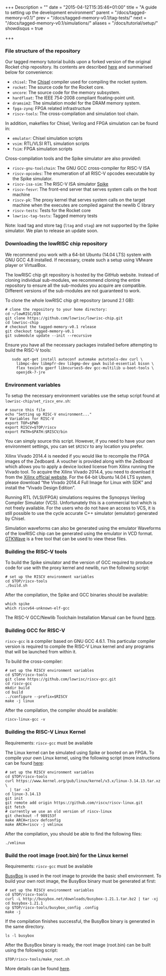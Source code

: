 +++
Description = ""
date = "2015-04-12T15:35:46+01:00"
title = "A guide to setting up the development environment"
parent = "/docs/tagged-memory-v0.1/"
prev = "/docs/tagged-memory-v0.1/tag-tests/"
next = "/docs/tagged-memory-v0.1/simulations/"
aliases = "/docs/tutorial/setup/"
showdisqus = true

+++


### File structure of the repository

Our tagged memory tutorial builds upon a forked version of the original Rocket
chip repository. Its contents are described
[here](https://github.com/ucb-bar/rocket-chip#-whats-in-the-rocket-chip-generator-repository)
and summarised below for convenience:

 * `chisel`: The [Chisel](https://chisel.eecs.berkeley.edu/) compiler used for 
 compiling the rocket system.
 * `rocket`: The source code for the Rocket core.
 * `uncore`: The source code for the memory subsystem.
 * `hardfloat`: The IEEE 754-2008 compliant floating-point unit.
 * `dramsim2`: The simulation model for the DRAM memory system.
 * `fpga-zynq`: FPGA related infrastructure
 * `riscv-tools`: The cross-compilation and simulation tool chain. 

In addition, makefiles for Chisel, Verilog and FPGA simulation can be found in:

 * `emulator`: Chisel simulation scripts
 * `vsim`: RTL/VLSI RTL simulation scripts
 * `fsim`: FPGA simulation scripts

Cross-compilation tools and the Spike simulator are also provided:

 * `riscv-gnu-toolchain`: The GNU GCC cross-compiler for RISC-V ISA
 * `riscv-opcodes`: The enumeration of all RISC-V opcodes executable by the Spike simulator. 
 * `riscv-isa-sim`: The RISC-V ISA simulator [Spike](https://github.com/riscv/riscv-isa-sim#risc-v-isa-simulator)
 * `riscv-fesvr`: The front-end server that serves system calls on the host machine
 * `riscv-pk`: The proxy kernel that serves system calls on the target machine when the executes are compiled against the newlib C library
 * `riscv-tests`: Tests for the Rocket core
 * `lowrisc-tag-tests`: Tagged memory tests

Note: load tag and store tag (`ltag` and `stag`) are not supported by
the Spike simulator. We plan to release an update soon.

### Downloading the lowRISC chip repository

We recommend you work with a 64-bit Ubuntu (14.04 LTS) system with GNU
GCC 4.8 installed. If necessary, create such a setup using VMware
player or VirtualBox.

The lowRISC chip git repository is hosted by the GitHub
website. Instead of cloning individual sub-modules, we recommend
cloning the entire repository to ensure all the sub-modules you
acquire are compatible. Different versions of the sub-modules are not
guaranteed to work.

To clone the whole lowRISC chip git repository (around 2.1 GB):

    # clone the repository to your home directory:
    cd ~/lowRISC/DIR
    git clone https://github.com/lowrisc/lowrisc-chip.git
    cd lowrisc-chip
    # checkout the tagged-memory-v0.1 release
    git checkout tagged-memory-v0.1
    git submodule update --init --recursive

Ensure you have all the necessary packages installed before attempting
to build the RISC-V tools:

       sudo apt-get install autoconf automake autotools-dev curl \
         libmpc-dev libmpfr-dev libgmp-dev gawk build-essential bison \
         flex texinfo gperf libncurses5-dev gcc-multilib u-boot-tools \
         openjdk-7-jre

### Environment variables

To setup the necessary environment variables use the setup script
found at `lowrisc-chip/set_riscv_env.sh`:

    # source this file
    echo "Setting up RISC-V environment..."
    # Variables for RISC-V
    export TOP=$PWD 
    export RISCV=$TOP/riscv
    export PATH=$PATH:$RISCV/bin

You can simply source this script. However, if you need to have your
own environment settings, you can set `$RISCV` to any location you
prefer.

Xilinx Vivado 2014.4 is needed if you would like to recompile the FPGA
images of the Zedboard. A voucher is provided along with the Zedboard
which allows you to apply a device locked license from Xilinx running
the Vivado tool. To acquire the Xilinx Vivado 2014.4, you need to
download it from the [Xilinx official
website](http://www.xilinx.com/support/download.html). For the 64-bit
Ubuntu 14.04 LTS system, please download “the Vivado 2014.4 Full Image
for Linux with SDK” and install the “Vivado Design Edition”.

Running RTL (VLSI/FPGA) simulations requires the Synopsys Verilog
Compiler Simulator (VCS). Unfortunately this is a commercial tool
which is not freely available. For the users who do not have an access
to VCS, it is still possible to use the cycle accurate C++ simulator
(emulator) generated by Chisel.

Simulation waveforms can also be generated using the emulator
Waveforms of the lowRISC chip can be generated using the
emulator in VCD format. [GTKWave](http://gtkwave.sourceforge.net/) is
a free tool that can be used to view these files.

### Building the RISC-V tools

To build the Spike simulator and the version of GCC required to produce 
code for use with the proxy kernel and newlib, run the following script:

    # set up the RISCV environment variables
    cd $TOP/riscv-tools
    ./build.sh

After the compilation, the Spike and GCC binaries should be available: 

    which spike
    which riscv64-unknown-elf-gcc

The RISC-V GCC/Newlib Toolchain Installation Manual can be found
[here](https://github.com/riscv/riscv-tools#the-risc-v-gccnewlib-toolchain-installation-manual).

### Building GCC for RISC-V

`riscv-gcc` is a compiler based on GNU GCC 4.6.1. This particular
compiler version is required to compile the RISC-V Linux kernel and
any programs that will be launched from within it.

To build the cross-compiler: 

    # set up the RISCV environment variables
    cd $TOP/riscv-tools
    git clone https://github.com/lowrisc/riscv-gcc.git
    cd riscv-gcc
    mkdir build
    cd build
    ../configure --prefix=$RISCV
    make -j linux

After the compilation, the compiler should be available: 

    riscv-linux-gcc -v

### Building the RISC-V Linux Kernel

Requirements: `riscv-gcc` must be available 

The Linux kernel can be simulated using Spike or booted on an FPGA. To
compile your own Linux kernel, using the following script (more instructions
can be found [here](https://github.com/riscv/riscv-linux#linuxrisc-v):

    # set up the RISCV environment variables
    cd $TOP/riscv-tools
    curl https://www.kernel.org/pub/linux/kernel/v3.x/linux-3.14.13.tar.xz \
      | tar -xJ
    cd linux-3.14.13
    git init
    git remote add origin https://github.com/riscv/riscv-linux.git
    git fetch
    # currently we use an old version of riscv-linux
    git checkout -f 989153f
    make ARCH=riscv defconfig
    make ARCH=riscv -j vmlinux

After the compilation, you should be able to find the following files:

    ./vmlinux

### Build the root image (root.bin) for the Linux kernel

Requirements: `riscv-gcc` must be available 

[BusyBox](https://busybox.net) is used in the root image to provide the
basic shell environment. To build your own root image, the BusyBox
binary must be generated at first:

    # set up the RISCV environment variables
    cd $TOP/riscv-tools
    curl -L http://busybox.net/downloads/busybox-1.21.1.tar.bz2 | tar -xj
    cd busybox-1.21.1
    cp $TOP/riscv-tools/busybox_config .config
    make -j

If the compilation finishes successful, the BusyBox binary is generated in the same directory.

    ls -l busybox

After the BusyBox binary is ready, the root image (root.bin) can be
built using the following script: 

    $TOP/riscv-tools/make_root.sh

More details can be found [here](https://github.com/riscv/riscv-tools). 


